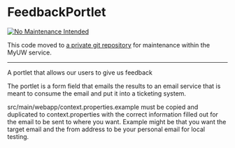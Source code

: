 # FeedbackPortlet

[![No Maintenance Intended](http://unmaintained.tech/badge.svg)](http://unmaintained.tech/)

This code moved to [a private git repository](https://git.doit.wisc.edu/wps/myuw-service/myuw-legacy/FeedbackPortlet) for maintenance within the MyUW service.

------

A portlet that allows our users to give us feedback

The portlet is a form field that emails the results to an email service that is meant to consume the email and put it into a ticketing system.


src/main/webapp/context.properties.example must be copied and duplicated to context.properties with the correct information filled out for the email to be sent to where you want.  Example might be that you want the target email and the from address to be your personal email for local testing.


